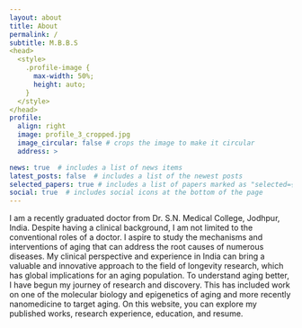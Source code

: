 ```yaml
---
layout: about
title: About
permalink: /
subtitle: M.B.B.S
<head>
  <style>
    .profile-image {
      max-width: 50%;
      height: auto;
    }
  </style>
</head>
profile:
  align: right
  image: profile_3_cropped.jpg
  image_circular: false # crops the image to make it circular
  address: >

news: true  # includes a list of news items
latest_posts: false  # includes a list of the newest posts
selected_papers: true # includes a list of papers marked as "selected={true}"
social: true  # includes social icons at the bottom of the page
---
```


I am a recently graduated doctor from Dr. S.N. Medical College, Jodhpur, India. Despite having a clinical background, I am not limited to the conventional roles of a doctor. I aspire to study the mechanisms and interventions of aging that can address the root causes of numerous diseases. My clinical perspective and experience in India can bring a valuable and innovative approach to the field of longevity research, which has global implications for an aging population. To understand aging better, I have begun my journey of research and discovery. This has included work on one of the molecular biology and epigenetics of aging and more recently nanomedicine to target aging. On this website, you can explore my published works, research experience, education, and resume. 

